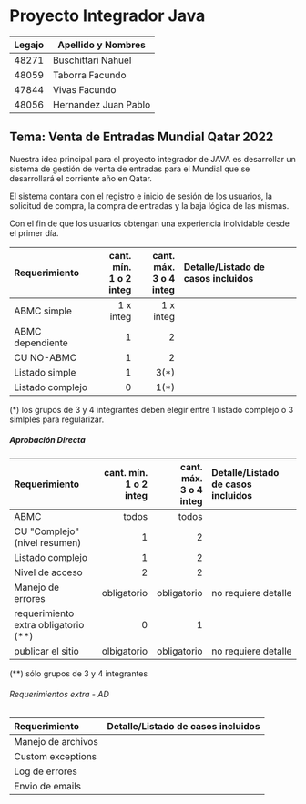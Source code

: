 # Proyecto Integrador Java 
         
| Legajo | Apellido y Nombres |
| ------------- | ------------- |
| 48271  | Buschittari Nahuel  |
| 48059  | Taborra Facundo  |
| 47844  | Vivas Facundo |
| 48056  | Hernandez Juan Pablo  |


## Tema: Venta de Entradas Mundial Qatar 2022
   
Nuestra idea principal para el proyecto integrador de JAVA es desarrollar un sistema de gestión de venta de entradas para el Mundial que se desarrollará el corriente año en Qatar.

El sistema contara con el registro e inicio de sesión de los usuarios, la solicitud de compra, la compra de entradas y la baja lógica de las mismas. 


Con el fin de que los usuarios obtengan una experiencia inolvidable desde el primer día.





|Requerimiento|cant. mín.<br>1 o 2 integ|cant. máx.<br>3 o 4 integ|Detalle/Listado de casos incluidos|
|:-|-:|-:|:-|
|ABMC simple|1 x integ|1 x integ|
|ABMC dependiente|1|2|
|CU NO-ABMC|1|2|
|Listado simple|1|3(*)|
|Listado complejo|0|1(*)|

(\*) los grupos de 3 y 4 integrantes deben elegir entre 1 listado complejo o 3 simlples para regularizar.


##### Aprobación Directa

|Requerimiento|cant. mín.<br>1 o 2 integ|cant. máx.<br>3 o 4 integ|Detalle/Listado de casos incluidos|
|:-|-:|-:|:-|
|ABMC|todos|todos|
|CU "Complejo"(nivel resumen)|1|2|
|Listado complejo|1|2|
|Nivel de acceso|2|2|
|Manejo de errores|obligatorio|obligatorio|no requiere detalle|
|requerimiento extra obligatorio (**)|0|1|
|publicar el sitio|olbigatorio|obligatorio|no requiere detalle|

(\*\*) sólo grupos de 3 y 4 integrantes


###### Requerimientos extra - AD
|Requerimiento |Detalle/Listado de casos incluidos|
|:-|:-|
|Manejo de archivos||
|Custom exceptions||
|Log de errores||
|Envio de emails||


